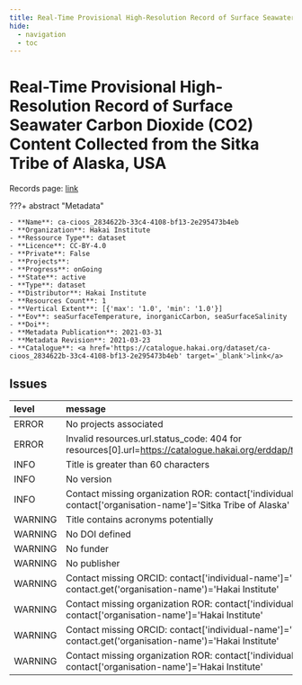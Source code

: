 ```yaml
---
title: Real-Time Provisional High-Resolution Record of Surface Seawater Carbon Dioxide (CO2) Content Collected from the Sitka Tribe of Alaska, USA
hide:
  - navigation
  - toc
---
```


# Real-Time Provisional High-Resolution Record of Surface Seawater Carbon Dioxide (CO2) Content Collected from the Sitka Tribe of Alaska, USA

Records page: <a href='https://catalogue.hakai.org/dataset/ca-cioos_2834622b-33c4-4108-bf13-2e295473b4eb' target='_blank'>link</a>

???+ abstract "Metadata"

    - **Name**: ca-cioos_2834622b-33c4-4108-bf13-2e295473b4eb 
    - **Organization**: Hakai Institute 
    - **Ressource Type**: dataset 
    - **Licence**: CC-BY-4.0 
    - **Private**: False 
    - **Projects**:  
    - **Progress**: onGoing 
    - **State**: active 
    - **Type**: dataset 
    - **Distributor**: Hakai Institute 
    - **Resources Count**: 1 
    - **Vertical Extent**: [{'max': '1.0', 'min': '1.0'}] 
    - **Eov**: seaSurfaceTemperature, inorganicCarbon, seaSurfaceSalinity 
    - **Doi**:  
    - **Metadata Publication**: 2021-03-31 
    - **Metadata Revision**: 2021-03-23 
    - **Catalogue**: <a href='https://catalogue.hakai.org/dataset/ca-cioos_2834622b-33c4-4108-bf13-2e295473b4eb' target='_blank'>link</a> 

<div id='map'></div>




## Issues
| level   | message                                                                                                                        |
|:--------|:-------------------------------------------------------------------------------------------------------------------------------|
| ERROR   | No projects associated                                                                                                         |
| ERROR   | Invalid resources.url.status_code: 404 for resources[0].url=https://catalogue.hakai.org/erddap/tabledap/HakaiSitkaBoL5min.html |
| INFO    | Title is greater than 60 characters                                                                                            |
| INFO    | No version                                                                                                                     |
| INFO    | Contact missing organization ROR:  contact['individual-name']='' contact['organisation-name']='Sitka Tribe of Alaska'          |
| WARNING | Title contains acronyms potentially                                                                                            |
| WARNING | No DOI defined                                                                                                                 |
| WARNING | No funder                                                                                                                      |
| WARNING | No publisher                                                                                                                   |
| WARNING | Contact missing ORCID: contact['individual-name']='Wiley Evans' contact.get('organisation-name')='Hakai Institute'             |
| WARNING | Contact missing organization ROR:  contact['individual-name']='Wiley Evans' contact['organisation-name']='Hakai Institute'     |
| WARNING | Contact missing ORCID: contact['individual-name']='Wiley Evans' contact.get('organisation-name')='Hakai Institute'             |
| WARNING | Contact missing organization ROR:  contact['individual-name']='Wiley Evans' contact['organisation-name']='Hakai Institute'     |


<script>
   document.addEventListener("DOMContentLoaded", function() {
    var map = L.map('map').setView([51.505, -125.09], 5);
    L.tileLayer('https://tile.openstreetmap.org/{z}/{x}/{y}.png', {
        maxZoom: 19,
        attribution: '&copy; <a href="http://www.openstreetmap.org/copyright">OpenStreetMap</a>'
    }).addTo(map);
    var geojsonFeature = {
        "type": "Feature",
        "properties": {
            "name" : "Real-Time Provisional High-Resolution Record of Surface Seawater Carbon Dioxide (CO2) Content Collected from the Sitka Tribe of Alaska, USA"
        },
        "geometry": {'type': 'Point', 'coordinates': [-135.3456, 57.0526]}
    }
    L.geoJSON(geojsonFeature).addTo(map);
   })
</script>